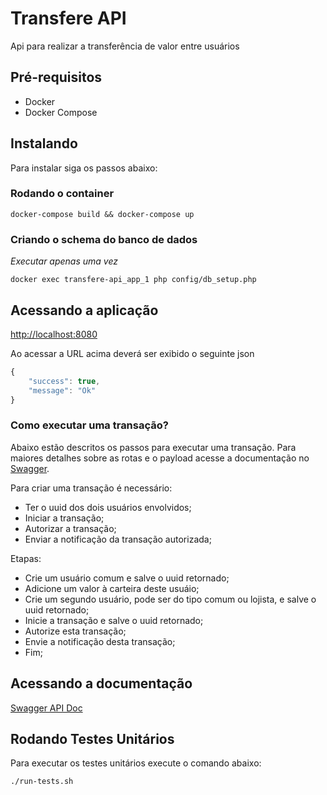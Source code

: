 # Transfere API
Api para realizar a transferência de valor entre usuários

## Pré-requisitos
* Docker
* Docker Compose

## Instalando
Para instalar siga os passos abaixo:

### Rodando o container
```
docker-compose build && docker-compose up
```

### Criando o schema do banco de dados
*Executar apenas uma vez*

```
docker exec transfere-api_app_1 php config/db_setup.php
```

## Acessando a aplicação
[http://localhost:8080](http://localhost:8080)

Ao acessar a URL acima deverá ser exibido o seguinte json

```javascript
{
	"success": true,
	"message": "Ok"
}
```

### Como executar uma transação?
Abaixo estão descritos os passos para executar uma transação. Para maiores detalhes sobre as rotas e o payload acesse a documentação no [Swagger](http://localhost:8080/docs/).

Para criar uma transação é necessário:
- Ter o uuid dos dois usuários envolvidos;
- Iniciar a transação;
- Autorizar a transação;
- Enviar a notificação da transação autorizada;

Etapas:
- Crie um usuário comum e salve o uuid retornado;
- Adicione um valor à carteira deste usuáio;
- Crie um segundo usuário, pode ser do tipo comum ou lojista, e salve o uuid retornado;
- Inicie a transação e salve o uuid retornado;
- Autorize esta transação;
- Envie a notificação desta transação;
- Fim;


## Acessando a documentação
[Swagger API Doc](http://localhost:8080/docs/)

## Rodando Testes Unitários
Para executar os testes unitários execute o comando abaixo:

```
./run-tests.sh
```
